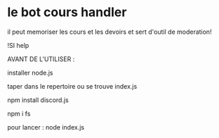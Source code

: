# le bot cours handler

il peut memoriser les cours et les devoirs et sert d'outil de moderation!


!SI help

AVANT DE L'UTILISER :


installer node.js


taper dans le repertoire ou se trouve index.js


npm install discord.js


npm i fs



pour lancer : node index.js
